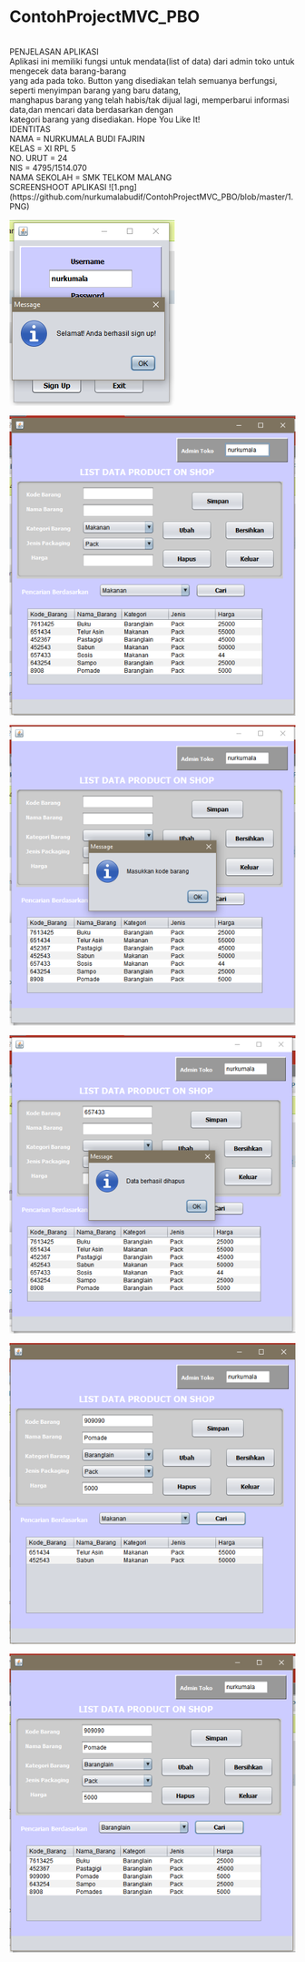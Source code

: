 # ContohProjectMVC_PBO
<br>
PENJELASAN APLIKASI
<br>
Aplikasi ini memiliki fungsi untuk mendata(list of data) dari admin toko untuk mengecek data barang-barang
<br>
yang ada pada toko. Button yang disediakan telah semuanya berfungsi, seperti menyimpan barang yang baru datang,
<br>
manghapus barang yang telah habis/tak dijual lagi, memperbarui informasi data,dan mencari data berdasarkan dengan 
<br>
kategori barang yang disediakan. Hope You Like It!
<br>
IDENTITAS
<br>NAMA = NURKUMALA BUDI FAJRIN
<br>KELAS = XI RPL 5
<br>NO. URUT = 24
<br>NIS = 4795/1514.070
<br>NAMA SEKOLAH = SMK TELKOM MALANG
<br>
SCREENSHOOT APLIKASI
![1.png](https://github.com/nurkumalabudif/ContohProjectMVC_PBO/blob/master/1.PNG)

![2.png](https://github.com/nurkumalabudif/ContohProjectMVC_PBO/blob/master/2.PNG)

![3.png](https://github.com/nurkumalabudif/ContohProjectMVC_PBO/blob/master/3.PNG)

![4.png](https://github.com/nurkumalabudif/ContohProjectMVC_PBO/blob/master/4.PNG)

![5.png](https://github.com/nurkumalabudif/ContohProjectMVC_PBO/blob/master/5.PNG)

![6.png](https://github.com/nurkumalabudif/ContohProjectMVC_PBO/blob/master/6.PNG)

![7.png](https://github.com/nurkumalabudif/ContohProjectMVC_PBO/blob/master/7.PNG)
